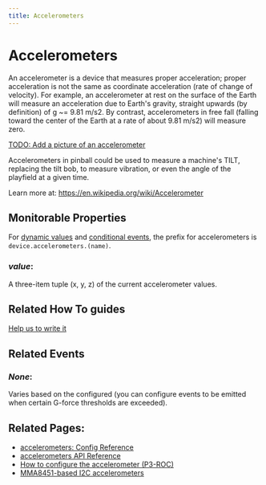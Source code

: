 ```yaml
---
title: Accelerometers
---
```


# Accelerometers

An accelerometer is a device that measures proper acceleration; proper
acceleration is not the same as coordinate acceleration (rate of change
of velocity). For example, an accelerometer at rest on the surface of
the Earth will measure an acceleration due to Earth's gravity, straight
upwards (by definition) of g \~= 9.81 m/s2. By contrast, accelerometers
in free fall (falling toward the center of the Earth at a rate of about
9.81 m/s2) will measure zero.

[TODO: Add a picture of an accelerometer](../about/help.md)

Accelerometers in pinball could be used to measure a machine's TILT,
replacing the tilt bob, to measure vibration, or even the angle of the
playfield at a given time.

Learn more at: <https://en.wikipedia.org/wiki/Accelerometer>

## Monitorable Properties

For
[dynamic values](../config/instructions/dynamic_values.md) and
[conditional events](../events/overview/conditional.md), the prefix for accelerometers is
`device.accelerometers.(name)`.

### *value*:

A three-item tuple (x, y, z) of the current accelerometer values.

## Related How To guides

[Help us to write it](../about/help.md)

## Related Events

### *None*:

Varies based on the configured (you can configure events to be
emitted when certain G-force thresholds are exceeded).

## Related Pages:

* [accelerometers: Config Reference](../config/accelerometers.md)
* [accelerometers API Reference](../code/api_reference/devices/accelerometers.md)
* [How to configure the accelerometer (P3-ROC)](../hardware/multimorphic/accelerometer.md)
* [MMA8451-based I2C accelerometers](../hardware/mma8451.md)
